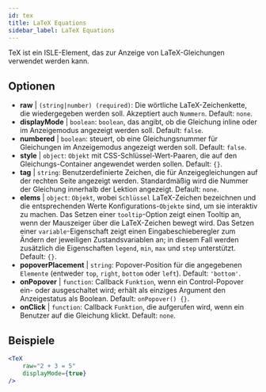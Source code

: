 ```yaml
---
id: tex
title: LaTeX Equations
sidebar_label: LaTeX Equations
---
```


TeX ist ein ISLE-Element, das zur Anzeige von LaTeX-Gleichungen verwendet werden kann.

## Optionen

* __raw__ | `(string|number) (required)`: Die wörtliche LaTeX-Zeichenkette, die wiedergegeben werden soll. Akzeptiert auch `Nummern`. Default: `none`.
* __displayMode__ | `boolean`: `boolean`, das angibt, ob die Gleichung inline oder im Anzeigemodus angezeigt werden soll. Default: `false`.
* __numbered__ | `boolean`: steuert, ob eine Gleichungsnummer für Gleichungen im Anzeigemodus angezeigt werden soll. Default: `false`.
* __style__ | `object`: `Objekt` mit CSS-Schlüssel-Wert-Paaren, die auf den Gleichungs-Container angewendet werden sollen. Default: `{}`.
* __tag__ | `string`: Benutzerdefinierte Zeichen, die für Anzeigegleichungen auf der rechten Seite angezeigt werden. Standardmäßig wird die Nummer der Gleichung innerhalb der Lektion angezeigt. Default: `none`.
* __elems__ | `object`: `Objekt`, wobei `Schlüssel` LaTeX-Zeichen bezeichnen und die entsprechenden Werte Konfigurations-`Objekte` sind, um sie interaktiv zu machen. Das Setzen einer `tooltip`-Option zeigt einen Tooltip an, wenn der Mauszeiger über die LaTeX-Zeichen bewegt wird. Das Setzen einer `variable`-Eigenschaft zeigt einen Eingabeschieberegler zum Ändern der jeweiligen Zustandsvariablen an; in diesem Fall werden zusätzlich die Eigenschaften `legend`, `min`, `max` und `step` unterstützt. Default: `{}`.
* __popoverPlacement__ | `string`: Popover-Position für die angegebenen `Elemente` (entweder `top`, `right`, `bottom` oder `left`). Default: `'bottom'`.
* __onPopover__ | `function`: Callback `Funktion`, wenn ein Control-Popover ein- oder ausgeschaltet wird; erhält als einziges Argument den Anzeigestatus als Boolean. Default: `onPopover() {}`.
* __onClick__ | `function`: Callback `Funktion`, die aufgerufen wird, wenn ein Benutzer auf die Gleichung klickt. Default: `none`.


## Beispiele

```jsx live
<TeX
    raw="2 + 3 = 5"
    displayMode={true}
/>
```



